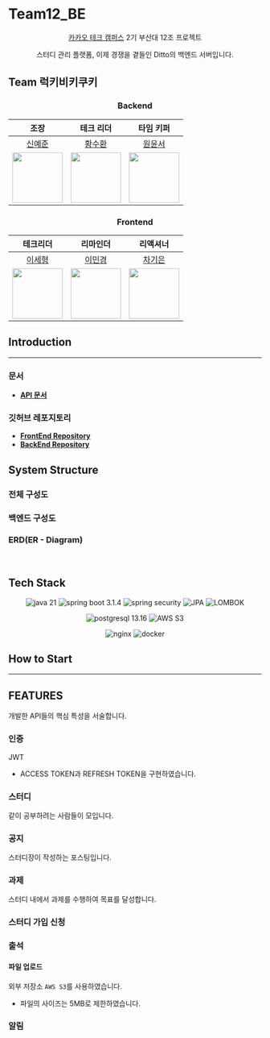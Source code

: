 # Team12_BE

<p align="center"><a href="https://www.kakaotechcampus.com/">카카오 테크 캠퍼스</a> 2기 부산대 12조 프로젝트</p>

<p align="center">스터디 관리 플랫폼, 이제 경쟁을 곁들인 Ditto의 백엔드 서버입니다.</p>

## Team 럭키비키쿠키

<h3 align="center">Backend</h3>

<div align="center">

|                          조장                           |                          테크 리더                          |                           타임 키퍼                           |
|:-----------------------------------------------------:|:-------------------------------------------------------:|:---------------------------------------------------------:|
|           [신예준](https://github.com/pnuece)            |            [황수환](https://github.com/HSHwan)             |           [원윤서](https://github.com/yoonsu0325)            |
| <img src="https://github.com/pnuece.png" width="100"> | <img src="https://github.com/HSHwan.png" width="100"> | <img src="https://github.com/yoonsu0325.png" width="100"> |

</div>

<h3 align="center">Frontend</h3>

<div align="center">

|                           테크리더                           |                         리마인더                          |                            리액셔너                             |
|:--------------------------------------------------------:|:----------------------------------------------------------:|:-----------------------------------------------------------:|
|           [이세형](https://github.com/cla6shade)            |           [이민경](https://github.com/mingkyeongg)            |              [차기은](https://github.com/harugi7)              |
| <img src="https://github.com/cla6shade.png" width="100"> | <img src="https://github.com/mingkyeongg.png" width="100"> | <img src="https://github.com/harugi7.png" width="100"> |

</div>

## Introduction

---

### 문서

- **[API 문서]()**

### 깃허브 레포지토리

- **[FrontEnd Repository](https://github.com/kakao-tech-campus-2nd-step3/Team12_FE)**
- **[BackEnd Repository](https://github.com/kakao-tech-campus-2nd-step3/Team12_BE)**

## System Structure

### 전체 구성도

### 백엔드 구성도

### ERD(ER - Diagram)

<br />

## Tech Stack

<div align="center">

![java 21](https://img.shields.io/badge/Java%2021-ED8B00?style=for-the-badge&logo=java&logoColor=white)
![spring boot 3.1.4](https://img.shields.io/badge/Spring%20boot%203.1.4-6DB33F?style=for-the-badge&logo=springboot&logoColor=white)
![spring security](https://img.shields.io/badge/Spring%20security-6DB33F?style=for-the-badge&logo=spring&logoColor=white)
![JPA](https://img.shields.io/badge/JPA-AE3002?style=for-the-badge&logoColor=white)
![LOMBOK](https://img.shields.io/badge/LOMBOK-FF1111?style=for-the-badge&logoColor=white)

![postgresql 13.16](https://img.shields.io/badge/PostgreSQL%2013.16-005C84?style=for-the-badge&logo=postgresql&logoColor=white)
![AWS S3](https://img.shields.io/badge/AWS%20S3-569A31?style=for-the-badge&logo=amazons3&logoColor=white)

![nginx](https://img.shields.io/badge/nginx-009639?style=for-the-badge&logo=nginx&logoColor=white)
![docker](https://img.shields.io/badge/docker-2496ED?style=for-the-badge&logo=docker&logoColor=white)

</div>

## How to Start

---

## FEATURES

개발한 API들의 핵심 특성을 서술합니다.

### 인증

JWT

- ACCESS TOKEN과 REFRESH TOKEN을 구현하였습니다.

### 스터디

같이 공부하려는 사람들이 모입니다.

### 공지

스터디장이 작성하는 포스팅입니다.

### 과제

스터디 내에서 과제를 수행하여 목표를 달성합니다.

### 스터디 가입 신청

### 출석

#### 파일 업로드

외부 저장소 `AWS S3`를 사용하였습니다.

- 파일의 사이즈는 5MB로 제한하였습니다.

### 알림